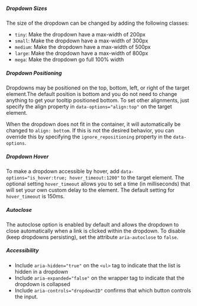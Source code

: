 ##### Dropdown Sizes

The size of the dropdown can be changed by adding the following classes:
* `tiny`: Make the dropdown have a max-width of 200px 
* `small`: Make the dropdown have a max-width of 300px 
* `medium`: Make the dropdown have a max-width of 500px 
* `large`: Make the dropdown have a max-width of 800px 
* `mega`: Make the dropdown go full 100% width 

##### Dropdown Positioning

Dropdowns may be positioned on the top, bottom, left, or right of the target element.The default position is bottom and you do not need to change anything to get your tooltip positioned bottom. To set other alignments, just specify the align property in `data-options="align:top"` on the target element.

When the dropdown does not fit in the container, it will automatically be changed to `align: bottom`. If this is not the desired behavior, you can override this by specifying the `ignore_repositioning` property in the `data-options`.

##### Dropdown Hover

To make a dropdown accessible by hover, add `data-options="is_hover:true; hover_timeout:1200"` to the target element. The optional setting `hover_timeout` allows you to set a time (in milliseconds) that will set your own custom delay to the element. The default setting for `hover_timeout` is 150ms.

##### Autoclose

The autoclose option is enabled by default and allows the dropdown to close automatically when a link is clicked within the dropdown. To disable (keep dropdowns persisting), set the attribute `aria-autoclose` to `false`.

##### Accessibility
* Include `aria-hidden="true"` on the `<ul>` tag to indicate that the list is hidden in a dropdown
* Include `aria-expanded="false"` on the wrapper tag to indicate that the dropdown is collapsed
* Include `aria-controls="dropdownID"` confirms that which button controls the input.
